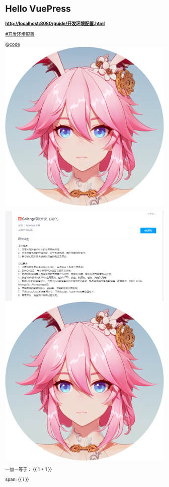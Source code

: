 # Hello VuePress
<!-- url -->
[__http://localhost:8080/guide/开发环境配置.html__](http://localhost:8080/guide/开发环境配置.html)
<!-- docs 为根目录 -->
<!-- 相对路径 -->
[#开发环境配置](./guide/开发环境配置.md)
<!-- 绝对路径 -->

@[code](./code/config.ts)
![嘤嘤](/ts/1.png)

![golang](学习目标.png)
![嘤嘤嘤](/images/1.png)
<!-- vue 语法 -->
一加一等于： {{ 1 + 1 }}

<span v-for="i in 3"> span: {{ i }} </span>

